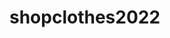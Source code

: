 # shopclothes2022
<!-- https://colorlib.com/wp/free-fashion-website-templates/#html-templates -->
<!-- https://color.adobe.com/create/color-wheel -->
<!-- Using Color Pick Eyedropper to find color -->